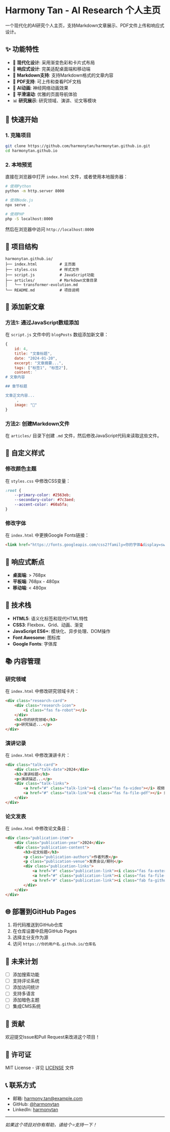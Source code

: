 # Harmony Tan - AI Research 个人主页

一个现代化的AI研究个人主页，支持Markdown文章展示、PDF文件上传和响应式设计。

## ✨ 功能特性

- 🎨 **现代化设计**: 采用渐变色彩和卡片式布局
- 📱 **响应式设计**: 完美适配桌面端和移动端
- 📝 **Markdown支持**: 支持Markdown格式的文章内容
- 📄 **PDF支持**: 可上传和查看PDF文档
- 🧠 **AI动画**: 神经网络动画效果
- 🚀 **平滑滚动**: 优雅的页面导航体验
- 📊 **研究展示**: 研究领域、演讲、论文等模块

## 🚀 快速开始

### 1. 克隆项目
```bash
git clone https://github.com/harmonytan/harmonytan.github.io.git
cd harmonytan.github.io
```

### 2. 本地预览
直接在浏览器中打开 `index.html` 文件，或者使用本地服务器：

```bash
# 使用Python
python -m http.server 8000

# 使用Node.js
npx serve .

# 使用PHP
php -S localhost:8000
```

然后在浏览器中访问 `http://localhost:8000`

## 📁 项目结构

```
harmonytan.github.io/
├── index.html          # 主页面
├── styles.css          # 样式文件
├── script.js           # JavaScript功能
├── articles/           # Markdown文章目录
│   └── transformer-evolution.md
└── README.md           # 项目说明
```

## 📝 添加新文章

### 方法1: 通过JavaScript数组添加
在 `script.js` 文件中的 `blogPosts` 数组添加新文章：

```javascript
{
    id: 4,
    title: "文章标题",
    date: "2024-01-20",
    excerpt: "文章摘要...",
    tags: ["标签1", "标签2"],
    content: `
# 文章内容

## 章节标题

文章正文内容...
    `,
    image: "🔬"
}
```

### 方法2: 创建Markdown文件
在 `articles/` 目录下创建 `.md` 文件，然后修改JavaScript代码来读取这些文件。

## 🎨 自定义样式

### 修改颜色主题
在 `styles.css` 中修改CSS变量：

```css
:root {
    --primary-color: #2563eb;
    --secondary-color: #7c3aed;
    --accent-color: #60a5fa;
}
```

### 修改字体
在 `index.html` 中更换Google Fonts链接：

```html
<link href="https://fonts.googleapis.com/css2?family=你的字体&display=swap" rel="stylesheet">
```

## 📱 响应式断点

- **桌面端**: > 768px
- **平板端**: 768px - 480px
- **移动端**: < 480px

## 🔧 技术栈

- **HTML5**: 语义化标签和现代HTML特性
- **CSS3**: Flexbox、Grid、动画、渐变
- **JavaScript ES6+**: 模块化、异步处理、DOM操作
- **Font Awesome**: 图标库
- **Google Fonts**: 字体库

## 📚 内容管理

### 研究领域
在 `index.html` 中修改研究领域卡片：

```html
<div class="research-card">
    <div class="research-icon">
        <i class="fas fa-robot"></i>
    </div>
    <h3>你的研究领域</h3>
    <p>研究描述...</p>
</div>
```

### 演讲记录
在 `index.html` 中修改演讲卡片：

```html
<div class="talk-card">
    <div class="talk-date">2024</div>
    <h3>演讲标题</h3>
    <p>演讲描述...</p>
    <div class="talk-links">
        <a href="#" class="talk-link"><i class="fas fa-video"></i> 视频</a>
        <a href="#" class="talk-link"><i class="fas fa-file-pdf"></i> 幻灯片</a>
    </div>
</div>
```

### 论文发表
在 `index.html` 中修改论文条目：

```html
<div class="publication-item">
    <div class="publication-year">2024</div>
    <div class="publication-content">
        <h3>论文标题</h3>
        <p class="publication-authors">作者列表</p>
        <p class="publication-venue">发表会议/期刊</p>
        <div class="publication-links">
            <a href="#" class="publication-link"><i class="fas fa-external-link-alt"></i> 论文</a>
            <a href="#" class="publication-link"><i class="fas fa-file-pdf"></i> PDF</a>
            <a href="#" class="publication-link"><i class="fab fa-github"></i> 代码</a>
        </div>
    </div>
</div>
```

## 🌐 部署到GitHub Pages

1. 将代码推送到GitHub仓库
2. 在仓库设置中启用GitHub Pages
3. 选择主分支作为源
4. 访问 `https://你的用户名.github.io/仓库名`

## 🔮 未来计划

- [ ] 添加搜索功能
- [ ] 支持评论系统
- [ ] 添加访问统计
- [ ] 支持多语言
- [ ] 添加暗色主题
- [ ] 集成CMS系统

## 🤝 贡献

欢迎提交Issue和Pull Request来改进这个项目！

## 📄 许可证

MIT License - 详见 [LICENSE](LICENSE) 文件

## 📞 联系方式

- 邮箱: harmony.tan@example.com
- GitHub: [@harmonytan](https://github.com/harmonytan)
- LinkedIn: [harmonytan](https://linkedin.com/in/harmonytan)

---

*如果这个项目对你有帮助，请给个⭐️支持一下！*
